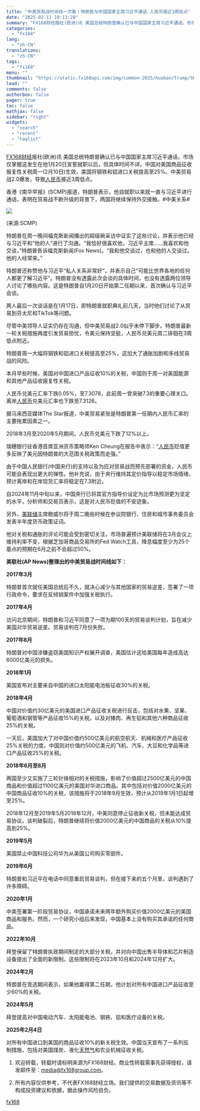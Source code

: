 ```yaml
---
title: "中美贸易战时间线一次看！特朗普与中国国家主席习近平通话 人民币接近3周低点"
date: "2025-02-11 19:13:20"
summary: "FX168财经报社(欧洲)讯 美国总统特朗普确认已与中国国家主席习近平通话，市场仅掌握这发生在他..."
categories:
  - "fx168"
lang:
  - "zh-CN"
translations:
  - "zh-CN"
tags:
  - "fx168"
menu: ""
thumbnail: "https://static.fx168api.com/img/common-2025/huaban/Trump/%E7%89%B9%E6%9C%97%E6%99%AE8.jpg"
lead: ""
comments: false
authorbox: false
pager: true
toc: false
mathjax: false
sidebar: "right"
widgets:
  - "search"
  - "recent"
  - "taglist"
---
```


[FX168财经](https://www.fx168news.com/)报社(欧洲)讯 美国总统特朗普确认已与中国国家主席习近平通话，市场仅掌握这发生在他1月20日宣誓就职以后，但具体时间不详。中国对美国商品征收报复性关税周一(2月10日)生效，美国将钢铁和铝进口关税提高至25%。中美贸易战2.0爆发，导致[人民币](https://www.fx168news.com/quote/CNY)接近3周低点。

香港《南华早报》(SCMP)报道，特朗普表示，他自就职以来就一直与习近平进行通话，表明在贸易战不断升级的背景下，两国将继续保持外交接触。#中美关系#

![](https://static.fx168api.com/img/user/adcb80dc7eaf1593a05cd350391713ea/GG3494.jpg)

(来源:SCMP)

特朗普在周一晚间福克斯新闻播出的超级碗采访中证实了这些讨论，并表示他已经与习近平和“他的人”进行了沟通。“我恰好很喜欢他，习近平主席……我喜欢和他交谈，”特朗普告诉福克斯新闻(Fox News)。“我和他交谈过，也和他的人交谈过。他的人经常来。”

特朗普还称赞他与习近平“私人关系非常好”，并表示自己“可能比世界各地的任何人都更了解习近平”。特朗普没有透露此次会谈的具体时间，也没有透露两位领导人讨论了哪些内容。这是特朗普自1月20日开始第二任期以来，首次确认与习近平会谈。

两人最后一次谈话是在1月17日，即特朗普就职典礼前几天，当时他们讨论了从贸易到芬太尼和TikTok等问题。

尽管中美领导人证实仍存在沟通，但中美贸易战2.0似乎未停下脚步。特朗普最新一轮关税措施再度引发贸易担忧，令美元保持坚挺，人民币兑美元周二徘徊在3周低点附近。

特朗普周一大幅将钢铁和铝进口关税提高至25%，这加大了通胀加剧和多线贸易战的风险。

本月早些时候，美国对中国进口产品征收10%的关税，中国则于周一对美国能源和其他产品征收报复性关税。

人民币兑美元汇率下跌0.05%，至7.3078，此前周一曾突破7.3的重要心理关口。离岸[人民币](https://www.fx168news.com/quote/CNY)兑美元汇率也下跌至7.3126。

据马来西亚媒体The Star报道，中美贸易紧张是特朗普第一任期内人民币汇率的主要拖累因素之一。

2018年3月至2020年5月期间，人民币兑美元下跌了12%以上。

瑞穗银行驻香港首席亚洲货币策略师Ken Cheung在报告中表示：“[人民币](https://www.fx168news.com/quote/CNY)贬值更多反映了美元因特朗普的大范围关税政策而走强。”

由于中国人民银行(中国央行)的支持以及为应对贸易战而预先部署的资金，人民币可能会表现出更大的弹性。他补充说，由于央行维持其定价指导以稳定市场情绪，预计离岸和在岸现货汇率将稳定在7.3附近。

自2024年11月中旬以来，中国央行已将其官方指导价设定为比市场预测更为坚定的水平，分析师和交易员表示，这是对人民币贬值的不安迹象。

另外，[美联储](https://www.fx168news.com/info/001007/001007002)主席鲍威尔将于周二晚些时候在参议院银行、住房和城市事务委员会发表半年度货币政策证词。

他对关税和通胀的评论可能会受到密切关注，市场普遍预计美联储将在3月会议上维持利率不变，根据芝加哥商品交易所的Fed Watch工具，降息幅度至少为25个基点的预期在6月之前不会超过50%。

**美联社(AP News)整理出的中美贸易战时间线如下：**

**2017年3月** 

特朗普首次就任美国总统后不久，就决心减少与其他国家的贸易逆差，签署了一项行政命令，要求在反倾销案件中加强关税执行。

**2017年4月**

访问北京期间，特朗普和习近平同意了一项为期100天的贸易谈判计划，旨在减少美国对华贸易逆差。贸易谈判在7月份失败。

**2017年8月**

特朗普对中国涉嫌盗窃美国知识产权展开调查，美国估计这给美国每年造成高达6000亿美元的损失。

**2018年1月** 

美国宣布对主要来自中国的进口太阳能电池板征收30%的关税。

**2018年4月** 

中国对价值约30亿美元的美国进口产品征收关税进行反击，包括对水果、坚果、葡萄酒和钢管等产品征收15%的关税，以及对猪肉、再生铝和其他六种商品征收25%的关税。

一天后，美国加大了对中国价值约500亿美元的航空航天、机械和医疗产品征收25%关税的力度。中国则对价值约500亿美元的飞机、汽车、大豆和化学品等进口产品征收25%的关税。

**2018年6月至8月**

两国至少又实施了三轮针锋相对的关税措施，影响了价值超过2500亿美元的中国商品和价值超过1100亿美元的美国对华进口商品。其中包括对价值2000亿美元的中国商品征收10%的关税，该措施将于2018年9月生效，预计从2019年1月1日起增至25%。

2018年12月至2019年5月2018年12月，中美同意停止征收新关税，但未能达成贸易协议。谈判破裂后，特朗普继续将价值2000亿美元的中国商品的关税从10%提高到25%。

**2019年5月** 

美国禁止中国科技公司华为从美国公司购买零部件。

**2019年6月** 

特朗普和习近平在电话中同意重启贸易谈判，但在接下来的五个月里，谈判遇到了许多障碍。

**2020年1月** 

中美签署第一阶段贸易协议，中国承诺未来两年额外购买价值2000亿美元的美国商品和服务。然而，一个研究小组后来发现，中国基本上没有购买其承诺的任何商品。

**2022年10月** 

拜登保留了特朗普执政期间制定的大部分关税，并对向中国出售半导体和芯片制造设备提出了全面的新限制。这些限制将在2023年10月和2024年12月扩大。

**2024年2月** 

特朗普在竞选期间表示，如果他赢得第二任期，他计划对所有中国进口产品征收至少60%的关税。

**2024年5月** 

拜登提高对中国电动汽车、太阳能电池、钢铁、铝和医疗设备的关税。

**2025年2月4日** 

对所有中国进口到美国的商品征收10%的新关税生效。中国当天宣布了一系列反制措施，包括对美国煤炭、液化[天然气](https://www.fx168news.com/quote/FEXHNG)和农业机械征收关税。




1. 欢迎转载，转载时请标明来源为FX168财经。商业性转载需事先获得授权，请发邮件至：media@fx168group.com。

2. 所有内容仅供参考，不代表FX168财经立场。我们提供的交易数据及资讯等不构成投资建议和依据，据此操作风险自负。

[fx168](https://www.fx168news.com/article/特朗普-833808)

